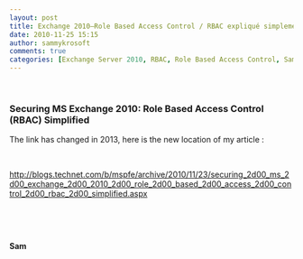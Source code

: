 ```yaml
---
layout: post
title: Exchange 2010–Role Based Access Control / RBAC expliqué simplement (j’espère–commentaires bienvenus)
date: 2010-11-25 15:15
author: sammykrosoft
comments: true
categories: [Exchange Server 2010, RBAC, Role Based Access Control, Sam Drey, Samuel Drey, Uncategorized]
---
```

<p>&nbsp;<h3>Securing MS Exchange 2010: Role Based Access Control (RBAC) Simplified</h3><p>The link has changed in 2013, here is the new location of my article :</p><p>&nbsp;</p><p><a href="http://blogs.technet.com/b/mspfe/archive/2010/11/23/securing_2d00_ms_2d00_exchange_2d00_2010_2d00_role_2d00_based_2d00_access_2d00_control_2d00_rbac_2d00_simplified.aspx">http://blogs.technet.com/b/mspfe/archive/2010/11/23/securing_2d00_ms_2d00_exchange_2d00_2010_2d00_role_2d00_based_2d00_access_2d00_control_2d00_rbac_2d00_simplified.aspx</a></p><p>&nbsp;</p><p>&nbsp;</p><p><strong>Sam</strong></p></p>


